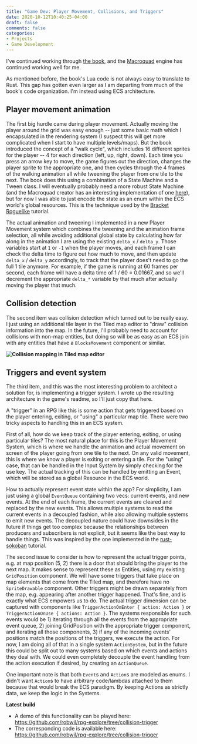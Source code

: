 ```yaml
---
title: "Game Dev: Player Movement, Collisions, and Triggers"
date: 2020-10-12T10:40:25-04:00
draft: false
comments: false
categories:
- Projects
- Game Development
---
```


I've continued working through [the book](http://howtomakeanrpg.com/a/how-to-make-an-rpg-release.html), and the [Macroquad](https://github.com/not-fl3/macroquad) engine has continued working well for me.

As mentioned before, the book's Lua code is not always easy to translate to Rust. This gap has gotten even larger as I am departing from much of the book's code organization. I'm instead using ECS architecture.

## Player movement animation

The first big hurdle came during player movement. Actually moving the player around the grid was easy enough -- just some basic math which I encapsulated in the rendering system (I suspect this will get more complicated when I start to have multiple levels/maps). But the book introduced the concept of a "walk cycle", which includes 16 different sprites for the player -- 4 for each direction (left, up, right, down). Each time you press an arrow key to move, the game figures out the direction, changes the player sprite to the appropriate one, and then cycles through the 4 frames of the walking animation all while tweening the player from one tile to the next. The book does this using a combination of a State Machine and a Tween class. I will eventually probably need a more robust State Machine (and the Macroquad creator has an interesting implementation of one [here](https://gist.github.com/not-fl3/7ba109eb72f9ad28fa33258a233f9bb3)), but for now I was able to just encode the state as an enum within the ECS world's global resources. This is the technique used by the [Bracket Roguelike](https://github.com/robwil/bracket-roguelike) tutorial.

The actual animation and tweening I implemented in a new Player Movement system which combines the tweening and the animation frame selection, all while avoiding additional global state by calculating how far along in the animation I are using the existing `delta_x` / `delta_y`. Those variables start at `1` or `-1` when the player moves, and each frame I can check the delta time to figure out how much to move, and then update `delta_x` / `delta_y` accordingly, to track that the player does't need to go the full 1 tile anymore. For example, if the game is running at 60 frames per second, each frame will have a delta time of 1 / 60 = 0.01667, and so we'll decrement the appropriate `delta_*` variable by that much after actually moving the player that much.

## Collision detection

The second item was collision detection which turned out to be really easy. I just using an additional tile layer in the Tiled map editor to "draw" collision information into the map. In the future, I'll probably need to account for collisions with non-map entities, but doing so will be as easy as an ECS join with any entities that have a `BlocksMovement` component or similar.

**![Collision mapping in Tiled map editor](/images/game_dev/2020-10-12-collision-map.png)**

## Triggers and event system

The third item, and this was the most interesting problem to architect a solution for, is implementing a trigger system. I wrote up the resulting architecture in the game's readme, so I'll just copy that here.

A "trigger" in an RPG like this is some action that gets triggered based on the player entering, exiting, or "using" a particular map tile. There were two tricky aspects to handling this in an ECS system.

First of all, how do we keep track of the player entering, exiting, or using particular tiles? The most natural place for this is the Player Movement System, which is where we handle the animation and actual movement on screen of the player going from one tile to the next. On any valid movement, this is where we know a player is exiting or entering a tile. For the "using" case, that can be handled in the Input System by simply checking for the use key. The actual tracking of this can be handled by emitting an Event, which will be stored as a global Resource in the ECS world.

How to actually represent event state within the app? For simplicity, I am just using a global `EventQueue` containing two vecs: current events, and new events. At the end of each frame, the current events are cleared and replaced by the new events. This allows multiple systems to read the current events in a decoupled fashion, while also allowing multiple systems to emit new events. The decoupled nature could have downsides in the future if things get too complex because the relationships between producers and subscribers is not explicit, but it seems like the best way to handle things. This was inspired by the one implemented in the [rust-sokoban](https://github.com/robwil/rust-sokoban) tutorial.

The second issue to consider is how to represent the actual trigger points, e.g. at map position (5, 2) there is a door that should bring the player to the next map. It makes sense to represent these as Entities, using my existing `GridPosition` component. We will have some triggers that take place on map elements that come from the Tiled map, and therefore have no `SpriteDrawable` component. Other triggers might be drawn separately from the map, e.g. appearing after another trigger happened. That's fine, and is exactly what ECS empowers us to do. The actual trigger dimension can be captured with components like `TriggerActionOnEnter { action: Action }` or `TriggerActionOnUse { actions: Action }`. The systems responsible for such events would be 1) iterating through all the events from the appropriate event queue, 2) joining GridPosition with the appropriate trigger component, and iterating all those components, 3) if any of the incoming events' positions match the positions of the triggers, we execute the action. For now, I am doing all of that in a single system `ActionSystem`, but in the future this could be split out to many systems based on which events and actions they deal with. We could even completely decouple the event handling from the action execution if desired, by creating an `ActionQueue`.

One important note is that both `Event`s and `Action`s are modeled as enums. I didn't want `Action`s to have arbitrary code/lambdas attached to them because that would break the ECS paradigm. By keeping Actions as strictly data, we keep the logic in the Systems.

**Latest build**

* A demo of this functionality can be played here: https://github.com/robwil/rpg-explore/tree/collision-trigger
* The corresponding code is available here: https://github.com/robwil/rpg-explore/tree/collision-trigger